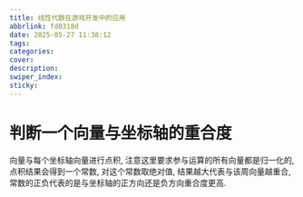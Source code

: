 ```yaml
---
title: 线性代数在游戏开发中的应用
abbrlink: fd0318d
date: 2025-05-27 11:38:12
tags:
categories:
cover:
description:
swiper_index:
sticky:
---
```


# 判断一个向量与坐标轴的重合度

向量与每个坐标轴向量进行点积, 注意这里要求参与运算的所有向量都是归一化的, 点积结果会得到一个常数, 对这个常数取绝对值, 结果越大代表与该周向量越重合, 常数的正负代表的是与坐标轴的正方向还是负方向重合度更高. 